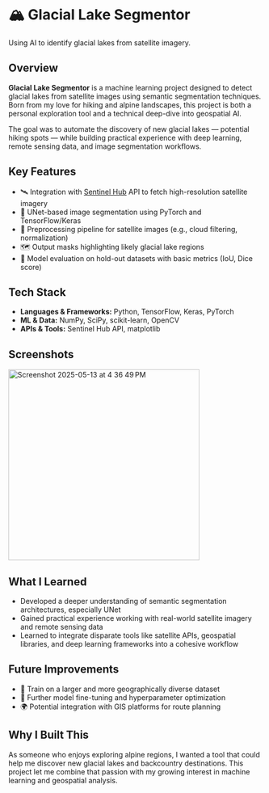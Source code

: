 # 🏔️ Glacial Lake Segmentor
Using AI to identify glacial lakes from satellite imagery.

## Overview
**Glacial Lake Segmentor** is a machine learning project designed to detect glacial lakes from satellite images using semantic segmentation techniques. Born from my love for hiking and alpine landscapes, this project is both a personal exploration tool and a technical deep-dive into geospatial AI.

The goal was to automate the discovery of new glacial lakes — potential hiking spots — while building practical experience with deep learning, remote sensing data, and image segmentation workflows.

## Key Features
- 🛰️ Integration with [Sentinel Hub](https://www.sentinel-hub.com/) API to fetch high-resolution satellite imagery
- 🧠 UNet-based image segmentation using PyTorch and TensorFlow/Keras
- 🧹 Preprocessing pipeline for satellite images (e.g., cloud filtering, normalization)
- 🗺️ Output masks highlighting likely glacial lake regions
- 🧪 Model evaluation on hold-out datasets with basic metrics (IoU, Dice score)

## Tech Stack
- **Languages & Frameworks:** Python, TensorFlow, Keras, PyTorch
- **ML & Data:** NumPy, SciPy, scikit-learn, OpenCV
- **APIs & Tools:** Sentinel Hub API, matplotlib

## Screenshots
<img width="378" alt="Screenshot 2025-05-13 at 4 36 49 PM" src="https://github.com/user-attachments/assets/c9237d2b-6d06-4039-baec-4400e545c8d9" />


## What I Learned
- Developed a deeper understanding of semantic segmentation architectures, especially UNet
- Gained practical experience working with real-world satellite imagery and remote sensing data
- Learned to integrate disparate tools like satellite APIs, geospatial libraries, and deep learning frameworks into a cohesive workflow

## Future Improvements
- 🔁 Train on a larger and more geographically diverse dataset
- 🧠 Further model fine-tuning and hyperparameter optimization
- 🌍 Potential integration with GIS platforms for route planning

## Why I Built This
As someone who enjoys exploring alpine regions, I wanted a tool that could help me discover new glacial lakes and backcountry destinations. This project let me combine that passion with my growing interest in machine learning and geospatial analysis.

